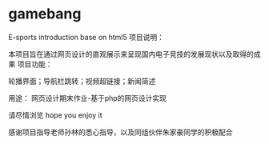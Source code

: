 # gamebang
E-sports introduction base on html5
项目说明：

本项目旨在通过网页设计的直观展示来呈现国内电子竞技的发展现状以及取得的成果
项目功能：

轮播界面；导航栏跳转；视频超链接；新闻简述

用途：
网页设计期末作业-基于php的网页设计实现

请尽情浏览   hope you enjoy it 

  感谢项目指导老师孙林的悉心指导，以及同组伙伴朱家豪同学的积极配合

